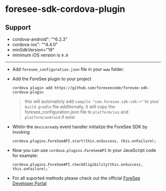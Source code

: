 # foresee-sdk-cordova-plugin

## Support 

* cordova-android": "^6.2.3"
* cordova-ios": "^4.4.0"
* minSdkVersion="19"
* minimum iOS version is `9.0`

----

* Add `foresee_configuration.json` file in your `www` folder.

* Add the ForeSee plugin to your project 

   ```
   cordova plugin add https://github.com/foreseecode/foresee-sdk-cordova-plugin
   ```

   > this will automaticly add `compile "com.foresee.sdk:sdk:+"` to your `build.gradle` file
   > additionally, it will copy the foresee_configuration.json file to `platform/ios` and `platform/android` if exist

* Whitin the `deviceready` event handler initialize the ForeSee SDK by invoking 

    ```
    cordova.plugins.ForeSeeAPI.start(this.onSuccess, this.onFailure);
    ```

* Now you can use `cordova.plugins.ForeSeeAPI` in your JavaScript code for example:

   ```
   cordova.plugins.ForeSeeAPI.checkEligibility(this.onSuccess, this.onFailure);`
   ```

* For all suported methods please check out the official [ForeSee Developer Portal](https://developer.foresee.com)
   